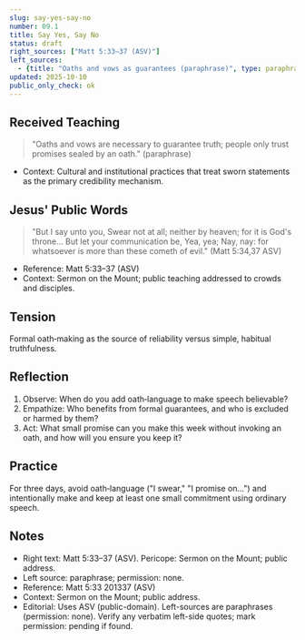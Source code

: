 ```yaml
---
slug: say-yes-say-no
number: 09.1
title: Say Yes, Say No
status: draft
right_sources: ["Matt 5:33–37 (ASV)"]
left_sources:
  - {title: "Oaths and vows as guarantees (paraphrase)", type: paraphrase, permission: none}
updated: 2025-10-10
public_only_check: ok
---
```


## Received Teaching
> "Oaths and vows are necessary to guarantee truth; people only trust promises sealed by an oath." (paraphrase)
- Context: Cultural and institutional practices that treat sworn statements as the primary credibility mechanism.

## Jesus' Public Words
> "But I say unto you, Swear not at all; neither by heaven; for it is God's throne... But let your communication be, Yea, yea; Nay, nay: for whatsoever is more than these cometh of evil." (Matt 5:34,37 ASV)
- Reference: Matt 5:33–37 (ASV)
- Context: Sermon on the Mount; public teaching addressed to crowds and disciples.

## Tension
Formal oath‑making as the source of reliability versus simple, habitual truthfulness.

## Reflection
1. Observe: When do you add oath‑language to make speech believable?
2. Empathize: Who benefits from formal guarantees, and who is excluded or harmed by them?
3. Act: What small promise can you make this week without invoking an oath, and how will you ensure you keep it?

## Practice
For three days, avoid oath‑language ("I swear," "I promise on...") and intentionally make and keep at least one small commitment using ordinary speech.

## Notes
- Right text: Matt 5:33–37 (ASV). Pericope: Sermon on the Mount; public address.
- Left source: paraphrase; permission: none.
- Reference: Matt 5:33
201337 (ASV)
- Context: Sermon on the Mount; public address.
- Editorial: Uses ASV (public-domain). Left-sources are paraphrases (permission: none). Verify any verbatim left-side quotes; mark permission: pending if found.